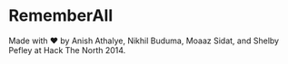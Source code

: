 RememberAll
===========

Made with &hearts; by Anish Athalye, Nikhil Buduma, Moaaz Sidat, and Shelby
Pefley at Hack The North 2014.
